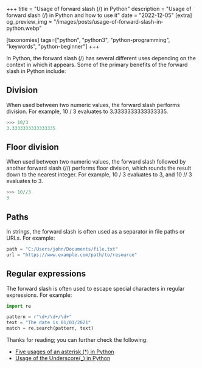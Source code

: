 +++
title = "Usage of forward slash (/) in Python"
description = "Usage of forward slash (/) in Python and how to use it"
date = "2022-12-05"
[extra]
og_preview_img = "/images/posts/usage-of-forward-slash-in-python.webp"

[taxonomies]
tags=["python", "python3", "python-programming", "keywords", "python-beginner"]
+++

In Python, the forward slash (/) has several different uses depending on the context in which it appears. Some of the primary benefits of the forward slash in Python include:

## Division

When used between two numeric values, the forward slash performs division. For example, 10 / 3 evaluates to 3.3333333333333335.

```python
>>> 10/3
3.3333333333333335
```

## Floor division

When used between two numeric values, the forward slash followed by another forward slash (//) performs floor division, which rounds the result down to the nearest integer. For example, 10 / 3 evaluates to 3, and 10 // 3 evaluates to 3.

```python
>>> 10//3
3
```

## Paths

In strings, the forward slash is often used as a separator in file paths or URLs. For example:

```python
path = "C:/Users/john/Documents/file.txt"
url = "https://www.example.com/path/to/resource"
```

## Regular expressions

The forward slash is often used to escape special characters in regular expressions. For example:

```python
import re

pattern = r"\d+/\d+/\d+"
text = "The date is 01/01/2021"
match = re.search(pattern, text)
```

Thanks for reading; you can further check the following:

- [Five usages of an asterisk (\*) in Python](https://blog.soumendrak.com/5-usages-of-an-asterisk-in-python)
- [Usage of the Underscore(\_) in Python](https://blog.soumendrak.com/usage-of-the-underscore-in-python)
